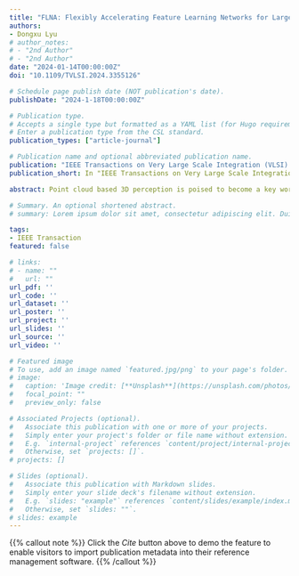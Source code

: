 ```yaml
---
title: "FLNA: Flexibly Accelerating Feature Learning Networks for Large-Scale Point Clouds with Efficient Dataflow Decoupling"
authors:
- Dongxu Lyu
# author_notes:
# - "2nd Author"
# - "2nd Author"
date: "2024-01-14T00:00:00Z"
doi: "10.1109/TVLSI.2024.3355126"

# Schedule page publish date (NOT publication's date).
publishDate: "2024-1-18T00:00:00Z"

# Publication type.
# Accepts a single type but formatted as a YAML list (for Hugo requirements).
# Enter a publication type from the CSL standard.
publication_types: ["article-journal"]

# Publication name and optional abbreviated publication name.
publication: "IEEE Transactions on Very Large Scale Integration (VLSI) Systems"
publication_short: In "IEEE Transactions on Very Large Scale Integration Systems (TVLSI)", 2024

abstract: Point cloud based 3D perception is poised to become a key workload on various applications. It always leverages a feature learning network (FLN) before backbones to obtain uniform representation from the scattered points. Grid-based FLN (GFLN) that partitions point clouds into uniform grids becomes the main category in recent state-of-the-art works. However, it heavily suffers from significant memory and com-putation inefficiency associated with high point sparsity and critical data dependency. To address these troubles, we pro-pose FLNA, a grid-based feature learning network accelerator with algorithm-architecture co-optimization for large-scale point clouds. At algorithm level, the dataflow-decoupling strategy is adopted to alleviate the processing bottlenecks from pipeline dependency, which also reduces 78.3% computation cost by exploiting the redundancy from inherent sparsity and special operators. Based on the algorithm co-optimization, an effective architecture is designed with efficient GFLN mapping and block-wise processing strategies. It manages to improve on-chip memory efficiency tremendously through diverse techniques, including linked-list-based block look-up-table and transposed feature organization. Extensively evaluated on representative benchmarks, FLNA achieves 69.9-264.4× speedup with more than 99% energy savings compared to multiple GPUs and CPU. It also demonstrates substantial performance boost over the state-of-the-art point cloud accelerators while providing superior support of large-scale point clouds.

# Summary. An optional shortened abstract.
# summary: Lorem ipsum dolor sit amet, consectetur adipiscing elit. Duis posuere tellus ac convallis placerat. Proin tincidunt magna sed ex sollicitudin condimentum.

tags:
- IEEE Transaction
featured: false

# links:
# - name: ""
#   url: ""
url_pdf: ''
url_code: ''
url_dataset: ''
url_poster: ''
url_project: ''
url_slides: ''
url_source: ''
url_video: ''

# Featured image
# To use, add an image named `featured.jpg/png` to your page's folder. 
# image:
#   caption: 'Image credit: [**Unsplash**](https://unsplash.com/photos/jdD8gXaTZsc)'
#   focal_point: ""
#   preview_only: false

# Associated Projects (optional).
#   Associate this publication with one or more of your projects.
#   Simply enter your project's folder or file name without extension.
#   E.g. `internal-project` references `content/project/internal-project/index.md`.
#   Otherwise, set `projects: []`.
# projects: []

# Slides (optional).
#   Associate this publication with Markdown slides.
#   Simply enter your slide deck's filename without extension.
#   E.g. `slides: "example"` references `content/slides/example/index.md`.
#   Otherwise, set `slides: ""`.
# slides: example
---
```


{{% callout note %}}
Click the *Cite* button above to demo the feature to enable visitors to import publication metadata into their reference management software.
{{% /callout %}}

<!-- {{% callout note %}}
Create your slides in Markdown - click the *Slides* button to check out the example.
{{% /callout %}}

Add the publication's **full text** or **supplementary notes** here. You can use rich formatting such as including [code, math, and images](https://docs.hugoblox.com/content/writing-markdown-latex/). -->
